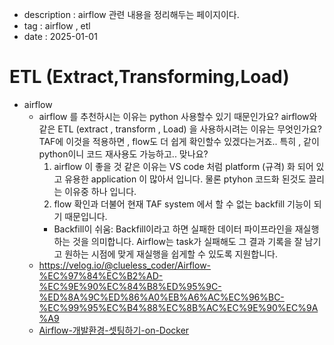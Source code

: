 - description : airflow 관련 내용을 정리해두는 페이지이다.
- tag : airflow , etl
- date : 2025-01-01

# ETL (Extract,Transforming,Load)
- airflow
  - airflow 를 추천하시는 이유는 python 사용할수 있기 때문인가요? airflow와 같은 ETL (extract , transform , Load) 을 사용하시려는 이유는 무엇인가요? TAF에 이것을 적용하면 , flow도 더 쉽게 확인할수 있겠다는거죠.. 특히 , 같이 python이니 코드 재사용도 가능하고.. 맞나요?
    1. airflow  이 좋을 것 같은 이유는   VS code 처럼 platform (규격) 화 되어 있고  유용한 application 이 많아서  입니다.
     물론 ptyhon 코드화 된것도  끌리는 이유중 하나 입니다.
    1.   flow 확인과 더불어  현재 TAF system 에서 할 수 없는  backfill   기능이 되기 때문입니다.
    - Backfill이 쉬움: Backfill이라고 하면 실패한 데이터 파이프라인을 재실행하는 것을 의미합니다. Airflow는 task가 실패해도 그 결과 기록을 잘 남기고 원하는 시점에 맞게 재실행을 쉽게할 수 있도록 지원합니다.
  - https://velog.io/@clueless_coder/Airflow-%EC%97%84%EC%B2%AD-%EC%9E%90%EC%84%B8%ED%95%9C-%ED%8A%9C%ED%86%A0%EB%A6%AC%EC%96%BC-%EC%99%95%EC%B4%88%EC%8B%AC%EC%9E%90%EC%9A%A9
  - [Airflow-개발환경-셋팅하기-on-Docker](https://velog.io/@jskim/Airflow-%EA%B0%9C%EB%B0%9C%ED%99%98%EA%B2%BD-%EC%85%8B%ED%8C%85%ED%95%98%EA%B8%B0-on-Docker)